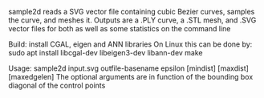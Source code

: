 sample2d reads a SVG vector file containing cubic Bezier curves, samples the curve, and meshes it.
Outputs are a .PLY curve, a .STL mesh, and .SVG vector files for both as well as some statistics on the command line

Build:
install CGAL, eigen and ANN libraries
On Linux this can be done by:
sudo apt install libcgal-dev libeigen3-dev libann-dev
make

Usage:
sample2d input.svg outfile-basename epsilon [mindist] [maxdist] [maxedgelen]
The optional arguments are in function of the bounding box diagonal of the control points

